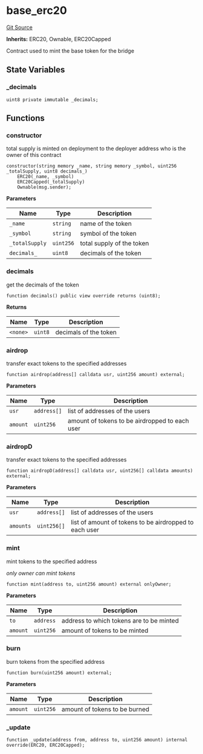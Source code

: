 # base_erc20
[Git Source](https://github.com/RealFevr/realfevr-nfts-bridge/blob/087f6b3facb11b27f9b780abe00b57b13e133579/src\base_erc20.sol)

**Inherits:**
ERC20, Ownable, ERC20Capped

Contract used to mint the base token for the bridge


## State Variables
### _decimals

```solidity
uint8 private immutable _decimals;
```


## Functions
### constructor

total supply is minted on deployment to the deployer address who is the owner of this contract


```solidity
constructor(string memory _name, string memory _symbol, uint256 _totalSupply, uint8 decimals_)
    ERC20(_name, _symbol)
    ERC20Capped(_totalSupply)
    Ownable(msg.sender);
```
**Parameters**

|Name|Type|Description|
|----|----|-----------|
|`_name`|`string`|name of the token|
|`_symbol`|`string`|symbol of the token|
|`_totalSupply`|`uint256`|total supply of the token|
|`decimals_`|`uint8`|decimals of the token|


### decimals

get the decimals of the token


```solidity
function decimals() public view override returns (uint8);
```
**Returns**

|Name|Type|Description|
|----|----|-----------|
|`<none>`|`uint8`|decimals of the token|


### airdrop

transfer exact tokens to the specified addresses


```solidity
function airdrop(address[] calldata usr, uint256 amount) external;
```
**Parameters**

|Name|Type|Description|
|----|----|-----------|
|`usr`|`address[]`|list of addresses of the users|
|`amount`|`uint256`|amount of tokens to be airdropped to each user|


### airdropD

transfer exact tokens to the specified addresses


```solidity
function airdropD(address[] calldata usr, uint256[] calldata amounts) external;
```
**Parameters**

|Name|Type|Description|
|----|----|-----------|
|`usr`|`address[]`|list of addresses of the users|
|`amounts`|`uint256[]`|list of amount of tokens to be airdropped to each user|


### mint

mint tokens to the specified address

*only owner can mint tokens*


```solidity
function mint(address to, uint256 amount) external onlyOwner;
```
**Parameters**

|Name|Type|Description|
|----|----|-----------|
|`to`|`address`|address to which tokens are to be minted|
|`amount`|`uint256`|amount of tokens to be minted|


### burn

burn tokens from the specified address


```solidity
function burn(uint256 amount) external;
```
**Parameters**

|Name|Type|Description|
|----|----|-----------|
|`amount`|`uint256`|amount of tokens to be burned|


### _update


```solidity
function _update(address from, address to, uint256 amount) internal override(ERC20, ERC20Capped);
```

